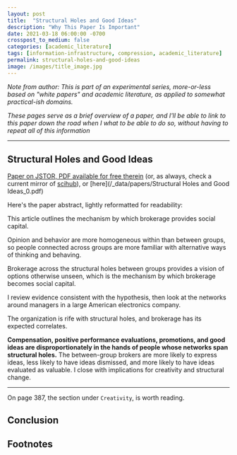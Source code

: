```yaml
---
layout: post
title:  "Structural Holes and Good Ideas"
description: "Why This Paper Is Important"
date: 2021-03-18 06:00:00 -0700
crosspost_to_medium: false
categories: [academic_literature]
tags: [information-infrastructure, compression, academic_literature]
permalink: structural-holes-and-good-ideas
image: /images/title_image.jpg
---
```


_Note from author: This is part of an experimental series, more-or-less based on "white papers" and academic literature, as applied to somewhat practical-ish domains._

_These pages serve as a brief overview of a paper, and I'll be able to link to this paper down the road when I what to be able to do so, without having to repeat all of this information_

----------------------

## Structural Holes and Good Ideas


[Paper on JSTOR, PDF available for free therein](https://www.jstor.org/stable/10.1086/421787) (or, as always, check a current mirror of [scihub](https://sci-hub.st/)), or [here](/_data/papers/Structural Holes and Good Ideas_0.pdf)

Here's the paper abstract, lightly reformatted for readability:

This article outlines the mechanism by which brokerage provides social capital. 

Opinion and behavior are more homogeneous within than between groups, so people connected across groups are more familiar with alternative ways of thinking and behaving. 

Brokerage across the structural holes between groups provides a vision of options otherwise unseen, which is the mechanism by which brokerage becomes social capital. 

I review evidence consistent with the hypothesis, then look at the networks around managers in a large American electronics company. 

The organization is rife with structural holes, and brokerage has its expected correlates. 

**Compensation, positive performance evaluations, promotions, and good ideas are disproportionately in the hands of people whose networks span structural holes.** The between-group brokers are more likely to express ideas, less likely to have ideas dismissed, and more likely to have ideas evaluated as valuable. I close with implications for creativity and structural change.

----------------------

On page 387, the section under `Creativity`, is worth reading.


## Conclusion




## Footnotes 


